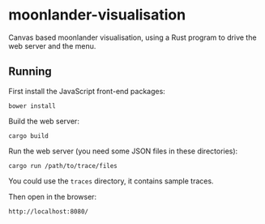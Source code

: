 
# moonlander-visualisation
Canvas based moonlander visualisation, using a Rust program to drive the web
server and the menu.

## Running

First install the JavaScript front-end packages:

    bower install

Build the web server:

    cargo build

Run the web server (you need some JSON files in these directories):

    cargo run /path/to/trace/files

You could use the `traces` directory, it contains sample traces.

Then open in the browser:

    http://localhost:8080/
